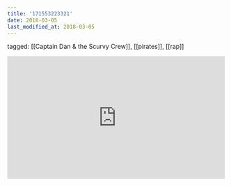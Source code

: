```yaml
---
title: '171553223321'
date: 2018-03-05
last_modified_at: 2018-03-05
---
```

tagged: [[Captain Dan & the Scurvy Crew]], [[pirates]], [[rap]]
<iframe allow="accelerometer; autoplay; clipboard-write; encrypted-media; gyroscope; picture-in-picture" allowfullscreen="" frameborder="0" height="281" id="youtube_iframe" src="https://www.youtube.com/embed/UHIF4AtseYc?feature=oembed&amp;enablejsapi=1&amp;origin=https://safe.txmblr.com&amp;wmode=opaque" width="500"></iframe>